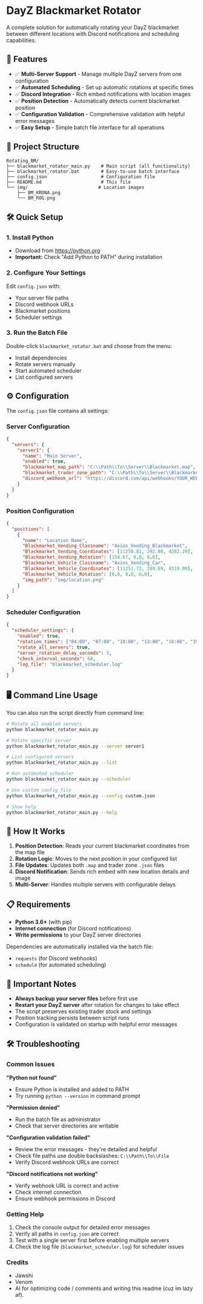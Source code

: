 # DayZ Blackmarket Rotator

A complete solution for automatically rotating your DayZ blackmarket between different locations with Discord notifications and scheduling capabilities.

## 🚀 Features

- ✅ **Multi-Server Support** - Manage multiple DayZ servers from one configuration
- ✅ **Automated Scheduling** - Set up automatic rotations at specific times
- ✅ **Discord Integration** - Rich embed notifications with location images
- ✅ **Position Detection** - Automatically detects current blackmarket position
- ✅ **Configuration Validation** - Comprehensive validation with helpful error messages
- ✅ **Easy Setup** - Simple batch file interface for all operations

## 📁 Project Structure

```
Rotating_BM/
├── blackmarket_rotator_main.py    # Main script (all functionality)
├── blackmarket_rotator.bat        # Easy-to-use batch interface
├── config.json                    # Configuration file
├── README.md                      # This file
└── img/                          # Location images
    ├── BM_KRONA.png
    └── BM_ROG.png
```

## 🛠️ Quick Setup

### 1. Install Python
- Download from https://python.org
- **Important:** Check "Add Python to PATH" during installation

### 2. Configure Your Settings
Edit `config.json` with:
- Your server file paths
- Discord webhook URLs
- Blackmarket positions
- Scheduler settings

### 3. Run the Batch File
Double-click `blackmarket_rotator.bat` and choose from the menu:
- Install dependencies
- Rotate servers manually
- Start automated scheduler
- List configured servers

## ⚙️ Configuration

The `config.json` file contains all settings:

### Server Configuration
```json
{
  "servers": {
    "server1": {
      "name": "Main Server",
      "enabled": true,
      "blackmarket_map_path": "C:\\Path\\To\\Server\\Blackmarket.map",
      "blackmarket_trader_zone_path": "C:\\Path\\To\\Server\\Blackmarket.json",
      "discord_webhook_url": "https://discord.com/api/webhooks/YOUR_WEBHOOK"
    }
  }
}
```

### Position Configuration
```json
{
  "positions": [
    {
      "name": "Location Name",
      "Blackmarket_Vending_Classname": "Axios_Vending_Blackmarket",
      "Blackmarket_Vending_Coordinates": [11250.81, 292.80, 4282.29],
      "Blackmarket_Vending_Rotation": [154.67, 0.0, 0.0],
      "Blackmarket_Vehicle_Classname": "Axios_Vending_Car",
      "Blackmarket_Vehicle_Coordinates": [11251.73, 289.09, 4319.00],
      "Blackmarket_Vehicle_Rotation": [0.0, 0.0, 0.0],
      "img_path": "img/location.png"
    }
  ]
}
```

### Scheduler Configuration
```json
{
  "scheduler_settings": {
    "enabled": true,
    "rotation_times": ["04:00", "07:00", "10:00", "13:00", "16:00", "19:00", "22:00", "01:00"],
    "rotate_all_servers": true,
    "server_rotation_delay_seconds": 5,
    "check_interval_seconds": 60,
    "log_file": "blackmarket_scheduler.log"
  }
}
```

## 🖥️ Command Line Usage

You can also run the script directly from command line:

```bash
# Rotate all enabled servers
python blackmarket_rotator_main.py

# Rotate specific server
python blackmarket_rotator_main.py --server server1

# List configured servers
python blackmarket_rotator_main.py --list

# Run automated scheduler
python blackmarket_rotator_main.py --scheduler

# Use custom config file
python blackmarket_rotator_main.py --config custom.json

# Show help
python blackmarket_rotator_main.py --help
```

## 🔄 How It Works

1. **Position Detection**: Reads your current blackmarket coordinates from the map file
2. **Rotation Logic**: Moves to the next position in your configured list
3. **File Updates**: Updates both `.map` and trader zone `.json` files
4. **Discord Notification**: Sends rich embed with new location details and image
5. **Multi-Server**: Handles multiple servers with configurable delays

## 📋 Requirements

- **Python 3.6+** (with pip)
- **Internet connection** (for Discord notifications)
- **Write permissions** to your DayZ server directories

Dependencies are automatically installed via the batch file:
- `requests` (for Discord webhooks)
- `schedule` (for automated scheduling)

## 🚨 Important Notes

- **Always backup your server files** before first use
- **Restart your DayZ server** after rotation for changes to take effect
- The script preserves existing trader stock and settings
- Position tracking persists between script runs
- Configuration is validated on startup with helpful error messages

## 🛠️ Troubleshooting

### Common Issues

**"Python not found"**
- Ensure Python is installed and added to PATH
- Try running `python --version` in command prompt

**"Permission denied"**
- Run the batch file as administrator
- Check that server directories are writable

**"Configuration validation failed"**
- Review the error messages - they're detailed and helpful
- Check file paths use double backslashes: `C:\\Path\\To\\File`
- Verify Discord webhook URLs are correct

**"Discord notifications not working"**
- Verify webhook URL is correct and active
- Check internet connection
- Ensure webhook permissions in Discord

### Getting Help

1. Check the console output for detailed error messages
2. Verify all paths in `config.json` are correct
3. Test with a single server first before enabling multiple servers
4. Check the log file (`blackmarket_scheduler.log`) for scheduler issues

### Credits

- Jawshi
- Venom
- AI for optimizing code / comments and writing this readme (cuz im lazy af).

